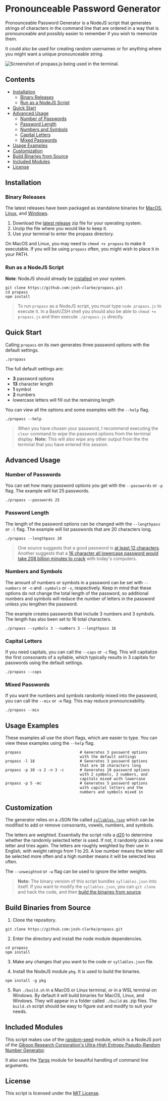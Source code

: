 # Pronounceable Password Generator

Pronounceable Password Generator is a NodeJS script that generates strings of characters in the command line that are ordered in a way that is pronounceable and possibly easier to remember if you wish to memorize them.

It could also be used for creating random usernames or for anything where you might want a unique pronounceable string.

<img alt="Screenshot of propass.js being used in the terminal." title="Warning: Using these samples as passwords is not recommended!" src="/screenshot.png">

## Contents

* [Installation](#installation)
  * [Binary Releases](#binary-releases)
  * [Run as a NodeJS Script](#run-as-a-nodejs-script)
* [Quick Start](#quick-start)
* [Advanced Usage](#advanced-usage)
  * [Number of Passwords](#number-of-passwords)
  * [Password Length](#password-length)
  * [Numbers and Symbols](#numbers-and-symbols)
  * [Capital Letters](#capital-letters)
  * [Mixed Passwords](#mixed-passwords)
* [Usage Examples](#usage-examples)
* [Customization](#customization)
* [Build Binaries from Source](#build-binaries-from-source)
* [Included Modules](#included-modules)
* [License](#license)

## Installation

### Binary Releases

The latest releases have been packaged as standalone binaries for [MacOS](https://github.com/josh-clarke/propass/releases/latest), [Linux](https://github.com/josh-clarke/propass/releases/latest), and [Windows](https://github.com/josh-clarke/propass/releases/latest).

1. Download the [latest release](https://github.com/josh-clarke/propass/releases/latest) zip file for your operating system.
2. Unzip the file where you would like to keep it.
3. Use your terminal to enter the propass directory.

On MacOS and Linux, you may need to `chmod +x propass` to make it executable. If you will be using `propass` often, you might wish to place it in your PATH.

### Run as a NodeJS Script

**Note**: NodeJS should already be [installed](https://nodejs.dev/learn/how-to-install-nodejs) on your system.

```cli
git clone https://github.com:josh-clarke/propass.git
cd propass
npm install
```

> To run `propass` as a NodeJS script, you must type `node propass.js` to execute it. In a Bash/ZSH shell you should also be able to `chmod +x propass.js` and then execute `./propass.js` directly. 

## Quick Start

Calling `propass` on its own generates three password options with the default settings.

```cli
./propass
```

The full default settings are:

* **3** password options 
* **13** character length
* **1** symbol
* **2** numbers
* lowercase letters will fill out the remaining length

You can view all the options and some examples with the `--help` flag.

```cli
./propass --help
```

> When you have chosen your password, I recommend executing the `clear` command to wipe the password options from the terminal display. **Note:** This will also wipe any other output from the the terminal that you have entered this session.


## Advanced Usage

### Number of Passwords
You can set how many password options you get with the `--passwords` or `-p` flag. The example will list 25 passwords.

```cli
./propass --passwords 25
```

### Password Length
The length of the password options can be changed with the `--lengthpass` or `-l` flag. The example will list passwords that are 20 characters long.

```cli
./propass --lengthpass 20
```

> One source suggests that a good password is [at least 12 characters](https://resources.infosecinstitute.com/topic/password-security-complexity-vs-length/). Another suggests that a [16 character all lowercase password would take 208 billion minutes to crack](https://specopssoft.com/blog/password-length-best-practices/) with today's computers.

### Numbers and Symbols

The amount of numbers or symbols in a password can be set with `--numbers` or `-n` and `-symbols` or `-s`, respectively. Keep in mind that these options do not change the total length of the password, so additional numbers and symbols will reduce the number of letters in the password unless you lengthen the password.

The example creates passwords that include 3 numbers and 3 symbols. The length has also been set to 16 total characters.

```cli
./propass --symbols 3 --numbers 3 --lengthpass 16
```

### Capital Letters
If you need capitals, you can call the `--caps` or `-c` flag. This will capitalize the first consonants of a syllable, which typically results in 3 capitals for passwords using the default settings. 

```cli
./propass --caps
```

### Mixed Passwords
If you want the numbers and symbols randomly mixed into the password, you can call the `--mix` or `-m` flag. This may reduce pronounceability.

```cli
./propass --mix
```

## Usage Examples

These examples all use the short flags, which are easier to type. You can view these examples using the `--help` flag.

```cli
propass                          # Generates 3 password options 
                                 with the default settings
propass -l 18                    # Generates 3 password options 
                                 that are 18 characters long
propass -p 10 -s 2 -n 3 -c       # Generates 10 password options 
                                 with 2 symbols, 3 numbers, and 
                                 capitals mixed with lowercase
propass -p 5 -mc                 # Generates 5 password options 
                                 with capital letters and the 
                                 numbers and symbols mixed in
```
## Customization

The generator relies on a JSON file called [`syllables.json`](https://github.com/josh-clarke/propass/blob/main/syllables.json) which can be modified to add or remove consonants, vowels, numbers, and symbols. 

The letters are weighted. Essentially the script rolls a <abbr title="Twenty-sided die">d20</abbr> to determine whether the randomly selected letter is used. If not, it randomly picks a new letter and tries again. The letters are roughly weighted by their use in English, with weight ratings from 1 to 20. A low number means the letter will be selected more often and a high number means it will be selected less often.

The `--unweighted` or `-w` flag can be used to ignore the letter weights.

> **Note:** The binary version of this script bundles `syllables.json` into itself. If you want to modify the `syllables.json`, you can `git clone` and hack the code, and then [build the binaries from source](#build-binaries-from-source).


## Build Binaries from Source

1. Clone the repository.

```cli
git clone https://github.com:josh-clarke/propass.git
```

2. Enter the directory and install the node module dependencies.

```cli
cd propass
npm install
```

3. Make any changes that you want to the code or `syllables.json` file.

4. Install the NodeJS module `pkg`. It is used to build the binaries.

```cli
npm install -g pkg
```

5. Run `./build.sh` in a MacOS or Linux terminal, or in a WSL terminal on Windows. By default it will build binaries for MacOS, Linux, and Windows. They will appear in a folder called `./build` as .zip files. The `build.sh` script should be easy to figure out and modify to suit your needs.

## Included Modules

This script makes use of the [random-seed](https://github.com/skratchdot/random-seed) module, which is a NodeJS port of the [Gibson Research Corporation's Ultra-High Entropy Pseudo-Random Number Generator](https://www.grc.com/otg/uheprng.htm).

It also uses the [Yargs](https://yargs.js.org) module for beautiful handling of command line arguments.

## License

This script is licensed under the [MIT License](https://github.com/josh-clarke/propass/blob/main/LICENSE). 